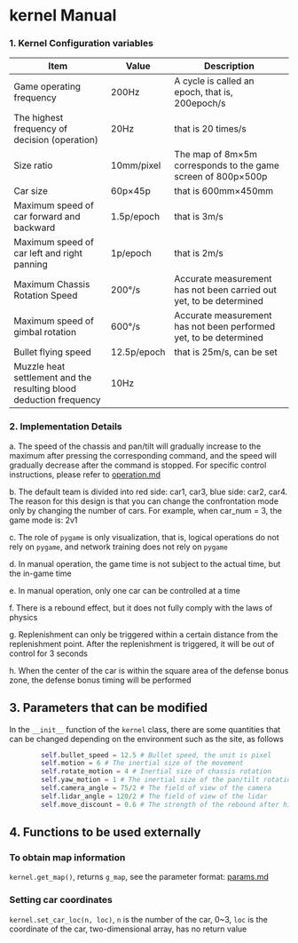 # kernel Manual

### 1. Kernel Configuration variables

|Item|Value|Description|
|-|-|-|
|Game operating frequency|200Hz|A cycle is called an epoch, that is, 200epoch/s|
|The highest frequency of decision (operation)|20Hz|that is 20 times/s|
|Size ratio|10mm/pixel|The map of 8m×5m corresponds to the game screen of 800p×500p|
|Car size|60p×45p|that is 600mm×450mm|
|Maximum speed of car forward and backward|1.5p/epoch|that is 3m/s|
|Maximum speed of car left and right panning|1p/epoch|that is 2m/s|
|Maximum Chassis Rotation Speed|200°/s|Accurate measurement has not been carried out yet, to be determined|
|Maximum speed of gimbal rotation|600°/s|Accurate measurement has not been performed yet, to be determined|
|Bullet flying speed|12.5p/epoch|that is 25m/s, can be set|
|Muzzle heat settlement and the resulting blood deduction frequency|10Hz||

### 2. Implementation Details

a. The speed of the chassis and pan/tilt will gradually increase to the maximum after pressing 
the corresponding command, and the speed will gradually decrease after the command is stopped.
For specific control instructions, please refer to [operation.md](./operation.md)

b. The default team is divided into red side: car1, car3, blue side: car2, car4. The reason for 
this design is that you can change the confrontation mode only by changing the number of cars.
For example, when car_num = 3, the game mode is: 2v1

c. The role of `pygame` is only visualization, that is, logical operations do not rely on `pygame`, 
and network training does not rely on `pygame`

d. In manual operation, the game time is not subject to the actual time, but the in-game time

e. In manual operation, only one car can be controlled at a time

f. There is a rebound effect, but it does not fully comply with the laws of physics

g. Replenishment can only be triggered within a certain distance from the replenishment point. After 
the replenishment is triggered, it will be out of control for 3 seconds

h. When the center of the car is within the square area of the defense bonus zone, the defense 
bonus timing will be performed

## 3. Parameters that can be modified

In the `__init__` function of the `kernel` class, there are some quantities that can be changed 
depending on the environment such as the site, as follows

``` python
        self.bullet_speed = 12.5 # Bullet speed, the unit is pixel
        self.motion = 6 # The inertial size of the movement
        self.rotate_motion = 4 # Inertial size of chassis rotation
        self.yaw_motion = 1 # The inertial size of the pan/tilt rotation
        self.camera_angle = 75/2 # The field of view of the camera
        self.lidar_angle = 120/2 # The field of view of the lidar
        self.move_discount = 0.6 # The strength of the rebound after hitting the wall
```

## 4. Functions to be used externally

### To obtain map information

`kernel.get_map()`, returns `g_map`, see the parameter format: [params.md](./params.md#GameMap)

### Setting car coordinates

`kernel.set_car_loc(n, loc)`, `n` is the number of the car, 0~3, `loc` is the coordinate of the car,
 two-dimensional array, has no return value